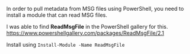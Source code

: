 In order to pull metadata from MSG files using PowerShell, you need to install a module that can read MSG files. 

I was able to find __ReadMsgFile__ in the PowerShell gallery for this. https://www.powershellgallery.com/packages/ReadMsgFile/2.1

Install using `Install-Module -Name ReadMsgFile`